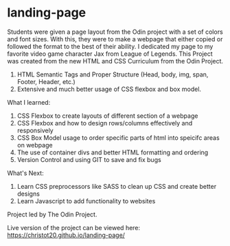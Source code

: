 # landing-page
Students were given a page layout from the Odin project with a set of colors and font sizes. With this, they were to make a webpage that either copied or followed the format to the best of their ability. I dedicated my page to my favorite video game character Jax from League of Legends. This Project was created from the new HTML and CSS Curriculum from the Odin Project.

1. HTML Semantic Tags and Proper Structure (Head, body, img, span, Footer, Header, etc.)
2. Extensive and much better usage of CSS flexbox and box model.

What I learned:
1. CSS Flexbox to create layouts of different section of a webpage
3. CSS Flexbox and how to design rows/columns effectively and responsively
4. CSS Box Model usage to order specific parts of html into speicifc areas on webpage
5. The use of container divs and better HTML formatting and ordering
6. Version Control and using GIT to save and fix bugs

What's Next:
1. Learn CSS preprocessors like SASS to clean up CSS and create better designs
2. Learn Javascript to add functionality to websites

Project led by The Odin Project.

Live version of the project can be viewed here: https://christot20.github.io/landing-page/
